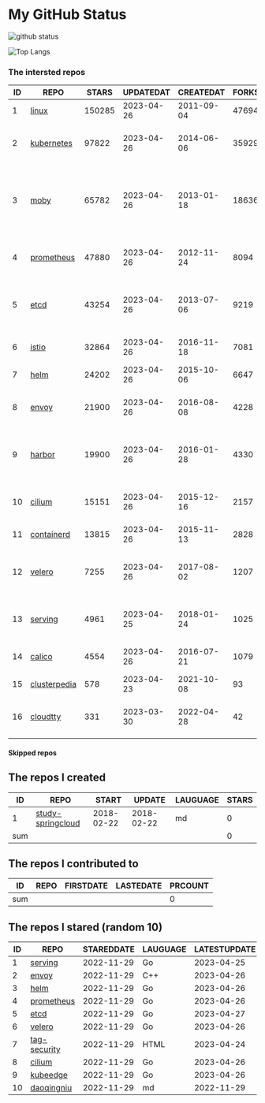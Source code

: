 # My GitHub Status

<img src="https://github-readme-stats-1.yihong0618.vercel.app/api?username=daoqingniu&show_icons=true&&&hide_title=true&count_private=true" alt="github status" />

![Top Langs](https://github-readme-stats-1.yihong0618.vercel.app/api/top-langs/?username=daoqingniu&layout=compact)

<!--START_SECTION:github_repos-->
### The intersted repos
| ID |                              REPO                               | STARS  | UPDATEDAT  | CREATEDAT  | FORKSCOUNT |                                              DESCRIPTIONS                                              |
|----|-----------------------------------------------------------------|--------|------------|------------|------------|--------------------------------------------------------------------------------------------------------|
|  1 | [linux](https://github.com/torvalds/linux)                      | 150285 | 2023-04-26 | 2011-09-04 |      47694 | Linux kernel source tree                                                                               |
|  2 | [kubernetes](https://github.com/kubernetes/kubernetes)          |  97822 | 2023-04-26 | 2014-06-06 |      35929 | Production-Grade Container Scheduling and Management                                                   |
|  3 | [moby](https://github.com/moby/moby)                            |  65782 | 2023-04-26 | 2013-01-18 |      18636 | Moby Project - a collaborative project for the container ecosystem to assemble container-based systems |
|  4 | [prometheus](https://github.com/prometheus/prometheus)          |  47880 | 2023-04-26 | 2012-11-24 |       8094 | The Prometheus monitoring system and time series database.                                             |
|  5 | [etcd](https://github.com/etcd-io/etcd)                         |  43254 | 2023-04-26 | 2013-07-06 |       9219 | Distributed reliable key-value store for the most critical data of a distributed system                |
|  6 | [istio](https://github.com/istio/istio)                         |  32864 | 2023-04-26 | 2016-11-18 |       7081 | Connect, secure, control, and observe services.                                                        |
|  7 | [helm](https://github.com/helm/helm)                            |  24202 | 2023-04-26 | 2015-10-06 |       6647 | The Kubernetes Package Manager                                                                         |
|  8 | [envoy](https://github.com/envoyproxy/envoy)                    |  21900 | 2023-04-26 | 2016-08-08 |       4228 | Cloud-native high-performance edge/middle/service proxy                                                |
|  9 | [harbor](https://github.com/goharbor/harbor)                    |  19900 | 2023-04-26 | 2016-01-28 |       4330 | An open source trusted cloud native registry project that stores, signs, and scans content.            |
| 10 | [cilium](https://github.com/cilium/cilium)                      |  15151 | 2023-04-26 | 2015-12-16 |       2157 | eBPF-based Networking, Security, and Observability                                                     |
| 11 | [containerd](https://github.com/containerd/containerd)          |  13815 | 2023-04-26 | 2015-11-13 |       2828 | An open and reliable container runtime                                                                 |
| 12 | [velero](https://github.com/vmware-tanzu/velero)                |   7255 | 2023-04-26 | 2017-08-02 |       1207 | Backup and migrate Kubernetes applications and their persistent volumes                                |
| 13 | [serving](https://github.com/knative/serving)                   |   4961 | 2023-04-25 | 2018-01-24 |       1025 | Kubernetes-based, scale-to-zero, request-driven compute                                                |
| 14 | [calico](https://github.com/projectcalico/calico)               |   4554 | 2023-04-26 | 2016-07-21 |       1079 | Cloud native networking and network security                                                           |
| 15 | [clusterpedia](https://github.com/clusterpedia-io/clusterpedia) |    578 | 2023-04-23 | 2021-10-08 |         93 | The Encyclopedia of Kubernetes clusters                                                                |
| 16 | [cloudtty](https://github.com/cloudtty/cloudtty)                |    331 | 2023-03-30 | 2022-04-28 |         42 | A Friendly Kubernetes CloudShell (Web Terminal) !                                                      |



#### Skipped repos
<!--END_SECTION:github_repos-->

<!--START_SECTION:my_github-->
## The repos I created
| ID  |                                 REPO                                 |   START    |   UPDATE   | LAUGUAGE | STARS |
|-----|----------------------------------------------------------------------|------------|------------|----------|-------|
|   1 | [study-springcloud](https://github.com/daoqingniu/study-springcloud) | 2018-02-22 | 2018-02-22 | md       |     0 |
| sum |                                                                      |            |            |          |     0 |

## The repos I contributed to
| ID  | REPO | FIRSTDATE | LASTEDATE | PRCOUNT |
|-----|------|-----------|-----------|---------|
| sum |      |           |           |       0 |

## The repos I stared (random 10)
| ID |                          REPO                          | STAREDDATE | LAUGUAGE | LATESTUPDATE |
|----|--------------------------------------------------------|------------|----------|--------------|
|  1 | [serving](https://github.com/knative/serving)          | 2022-11-29 | Go       | 2023-04-25   |
|  2 | [envoy](https://github.com/envoyproxy/envoy)           | 2022-11-29 | C++      | 2023-04-26   |
|  3 | [helm](https://github.com/helm/helm)                   | 2022-11-29 | Go       | 2023-04-26   |
|  4 | [prometheus](https://github.com/prometheus/prometheus) | 2022-11-29 | Go       | 2023-04-26   |
|  5 | [etcd](https://github.com/etcd-io/etcd)                | 2022-11-29 | Go       | 2023-04-27   |
|  6 | [velero](https://github.com/vmware-tanzu/velero)       | 2022-11-29 | Go       | 2023-04-26   |
|  7 | [tag-security](https://github.com/cncf/tag-security)   | 2022-11-29 | HTML     | 2023-04-24   |
|  8 | [cilium](https://github.com/cilium/cilium)             | 2022-11-29 | Go       | 2023-04-26   |
|  9 | [kubeedge](https://github.com/kubeedge/kubeedge)       | 2022-11-29 | Go       | 2023-04-26   |
| 10 | [daoqingniu](https://github.com/daoqingniu/daoqingniu) | 2022-11-29 | md       | 2022-11-29   |

<!--END_SECTION:my_github-->
